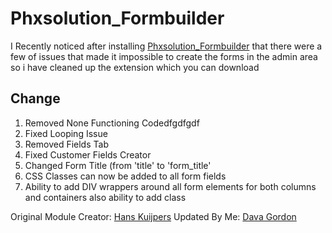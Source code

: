 # Phxsolution_Formbuilder
 I Recently noticed after installing [Phxsolution_Formbuilder](https://github.com/hans2103/Phxsolution_Formbuilder) that there were a few of issues that made it impossible to create the forms in the admin area so i have cleaned up the extension which you can download

## Change

1. Removed None Functioning Codedfgdfgdf
2. Fixed Looping Issue
3. Removed Fields Tab
4. Fixed Customer Fields Creator
5. Changed Form Title (from 'title' to 'form_title'
6. CSS Classes can now be added to all form fields
7. Ability to add DIV wrappers around all form elements for both columns and containers also ability to add class

Original Module Creator: [Hans Kuijpers](https://github.com/hans2103)
Updated By Me: [Dava Gordon](https://github.com/DavaGordon)
